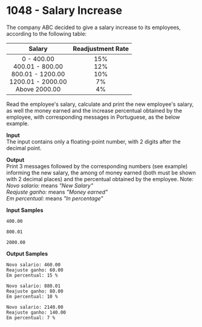 # 1048 - Salary Increase

The company ABC decided to give a salary increase to its employees, according to the following table:

| Salary                                                                                            | Readjustment Rate                     |
|:-------------------------------------------------------------------------------------------------:|:-------------------------------------:|
| 0 - 400.00 <br> 400.01 - 800.00 <br> 800.01 - 1200.00 <br> 1200.01 - 2000.00 <br> Above 2000.00   | 15% <br> 12% <br> 10% <br> 7% <br> 4% |

Read the employee's salary, calculate and print the new employee's salary, as well the money earned and the increase percentual obtained by the employee, with corresponding messages in Portuguese, as the below example.

**Input**<br>
The input contains only a floating-point number, with 2 digits after the decimal point.

**Output**<br>
Print 3 messages followed by the corresponding numbers (see example) informing the new salary, the among of money earned (both must be shown with 2 decimal places) and the percentual obtained by the employee. Note:<br>
*Novo salario:*  means *"New Salary"*<br>
*Reajuste ganho:* means *"Money earned"*<br>
*Em percentual:* means *"In percentage"*<br>

**Input Samples**
```
400.00
```
```
800.01
```
```      
2000.00     
```

**Output Samples**
```
Novo salario: 460.00  
Reajuste ganho: 60.00  
Em percentual: 15 %
```
```
Novo salario: 880.01  
Reajuste ganho: 80.00  
Em percentual: 10 %
```
```
Novo salario: 2140.00 
Reajuste ganho: 140.00
Em percentual: 7 % 
```